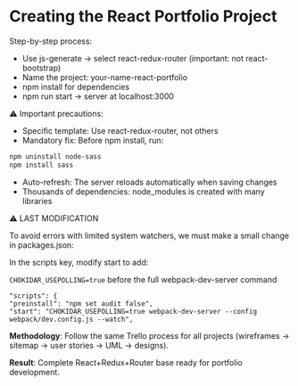 # Creating the React Portfolio Project

Step-by-step process:

- Use js-generate → select react-redux-router (important: not react-bootstrap)  
- Name the project: your-name-react-portfolio  
- npm install for dependencies  
- npm run start → server at localhost:3000  

⚠️ Important precautions:

- Specific template: Use react-redux-router, not others  
- Mandatory fix: Before npm install, run:
```bash
npm uninstall node-sass
npm install sass
```

- Auto-refresh: The server reloads automatically when saving changes  
- Thousands of dependencies: node_modules is created with many libraries  

⚠️ LAST MODIFICATION

To avoid errors with limited system watchers, we must make a small change in packages.json:

In the scripts key, modify start to add:

`CHOKIDAR_USEPOLLING=true` before the full webpack-dev-server command

```
"scripts": {
"preinstall": "npm set audit false",
"start": "CHOKIDAR_USEPOLLING=true webpack-dev-server --config webpack/dev.config.js --watch",

``` 


**Methodology**: Follow the same Trello process for all projects (wireframes → sitemap → user stories → UML → designs).

**Result**: Complete React+Redux+Router base ready for portfolio development.




